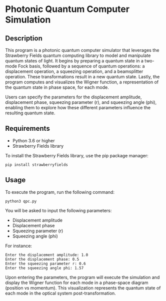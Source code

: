 # Photonic Quantum Computer Simulation

## Description
This program is a photonic quantum computer simulator that leverages the Strawberry Fields quantum computing library to model and manipulate quantum states of light. It begins by preparing a quantum state in a two-mode Fock basis, followed by a sequence of quantum operations: a displacement operation, a squeezing operation, and a beamsplitter operation. These transformations result in a new quantum state. Lastly, the program computes and visualizes the Wigner function, a representation of the quantum state in phase space, for each mode.

Users can specify the parameters for the displacement amplitude, displacement phase, squeezing parameter (r), and squeezing angle (phi), enabling them to explore how these different parameters influence the resulting quantum state.

## Requirements
* Python 3.6 or higher
* Strawberry Fields library

To install the Strawberry Fields library, use the pip package manager:
```
pip install strawberryfields
```

## Usage
To execute the program, run the following command:

```
python3 qpc.py
```

You will be asked to input the following parameters:

* Displacement amplitude
* Displacement phase
* Squeezing parameter (r)
* Squeezing angle (phi)

For instance:

```
Enter the displacement amplitude: 1.0
Enter the displacement phase: 0.5
Enter the squeezing parameter r: 0.6
Enter the squeezing angle phi: 1.57
```

Upon entering the parameters, the program will execute the simulation and display the Wigner function for each mode in a phase-space diagram (position vs momentum). This visualization represents the quantum state of each mode in the optical system post-transformation.

